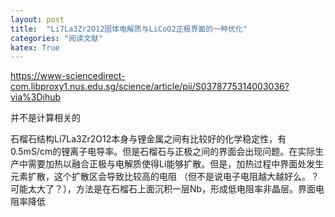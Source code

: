 ```yaml
---
layout: post
title:  "Li7La3Zr2O12固体电解质与LiCoO2正极界面的一种优化"
categories: "阅读文献"
katex: True
---
```

https://www-sciencedirect-com.libproxy1.nus.edu.sg/science/article/pii/S0378775314003036?via%3Dihub


并不是计算相关的

石榴石结构Li7La3Zr2O12本身与锂金属之间有比较好的化学稳定性，有0.5mS/cm的锂离子电导率。但是石榴石与正极之间的界面会出现问题。在实际生产中需要加热以融合正极与电解质使得Li能够扩散。但是，加热过程中界面处发生元素扩散，这个扩散区会导致比较高的电阻 （但不是说电子电阻越大越好么。？可能太大了？），方法是在石榴石上面沉积一层Nb，形成低电阻率非晶层。界面电阻率降低